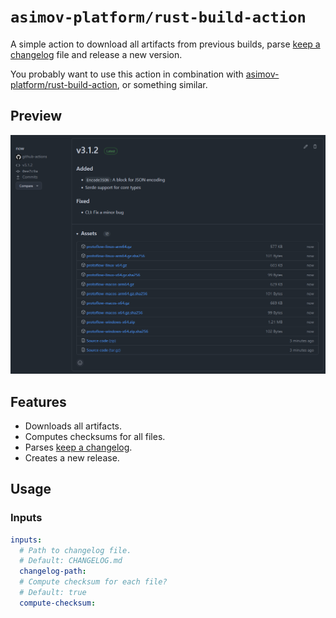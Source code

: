 # `asimov-platform/rust-build-action`

A simple action to download all artifacts from previous builds, parse [keep a changelog](https://keepachangelog.com) file and release a new version.

You probably want to use this action in combination with [asimov-platform/rust-build-action](https://github.com/asimov-platform/rust-build-action), or something similar.

## Preview

![Preview](assets/preview.png?raw=true)

## Features

- Downloads all artifacts.
- Computes checksums for all files.
- Parses [keep a changelog](https://keepachangelog.com).
- Creates a new release.

## Usage

### Inputs

```yaml
inputs:
  # Path to changelog file.
  # Default: CHANGELOG.md
  changelog-path:
  # Compute checksum for each file?
  # Default: true
  compute-checksum:
```

